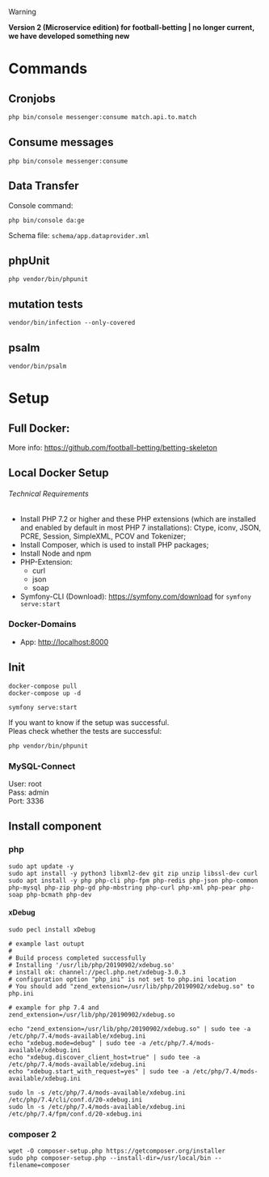 > [!WARNING] 
> __Version 2 (Microservice edition) for football-betting |  no longer current, we have developed something new__

# Commands

## Cronjobs

```bash
php bin/console messenger:consume match.api.to.match
```


## Consume messages

```
php bin/console messenger:consume
```


## Data Transfer 

Console command:
```
php bin/console da:ge
```

Schema file: `schema/app.dataprovider.xml`

## phpUnit

```
php vendor/bin/phpunit
```

## mutation tests

```
vendor/bin/infection --only-covered
```

## psalm

```
vendor/bin/psalm
```

# Setup


## Full Docker: 

More info: <https://github.com/football-betting/betting-skeleton>

## Local Docker Setup

###### Technical Requirements

* Install PHP 7.2 or higher and these PHP extensions (which are installed and enabled by default in most PHP 7 installations): Ctype, iconv, JSON, PCRE, Session, SimpleXML, PCOV and Tokenizer;
* Install Composer, which is used to install PHP packages;
* Install Node and npm
* PHP-Extension:
    * curl
    * json
    * soap
* Symfony-CLI (Download): <https://symfony.com/download> for `symfony serve:start`

### Docker-Domains

* App: <http://localhost:8000>

## Init

```
docker-compose pull
docker-compose up -d

symfony serve:start
```

If you want to know if the setup was successful.  
Pleas check whether the tests are successful:
```
php vendor/bin/phpunit
```


### MySQL-Connect

User: root  
Pass: admin  
Port: 3336

## Install component


### php
```shell
sudo apt update -y 
sudo apt install -y python3 libxml2-dev git zip unzip libssl-dev curl
sudo apt install -y php php-cli php-fpm php-redis php-json php-common php-mysql php-zip php-gd php-mbstring php-curl php-xml php-pear php-soap php-bcmath php-dev
```

#### xDebug

```shell
sudo pecl install xDebug

# example last outupt
#
# Build process completed successfully
# Installing '/usr/lib/php/20190902/xdebug.so'
# install ok: channel://pecl.php.net/xdebug-3.0.3
# configuration option "php_ini" is not set to php.ini location
# You should add "zend_extension=/usr/lib/php/20190902/xdebug.so" to php.ini
```

```
# example for php 7.4 and zend_extension=/usr/lib/php/20190902/xdebug.so

echo "zend_extension=/usr/lib/php/20190902/xdebug.so" | sudo tee -a /etc/php/7.4/mods-available/xdebug.ini
echo "xdebug.mode=debug" | sudo tee -a /etc/php/7.4/mods-available/xdebug.ini
echo "xdebug.discover_client_host=true" | sudo tee -a /etc/php/7.4/mods-available/xdebug.ini
echo "xdebug.start_with_request=yes" | sudo tee -a /etc/php/7.4/mods-available/xdebug.ini

sudo ln -s /etc/php/7.4/mods-available/xdebug.ini /etc/php/7.4/cli/conf.d/20-xdebug.ini
sudo ln -s /etc/php/7.4/mods-available/xdebug.ini /etc/php/7.4/fpm/conf.d/20-xdebug.ini
```


### composer 2

```shell
wget -O composer-setup.php https://getcomposer.org/installer
sudo php composer-setup.php --install-dir=/usr/local/bin --filename=composer
```
